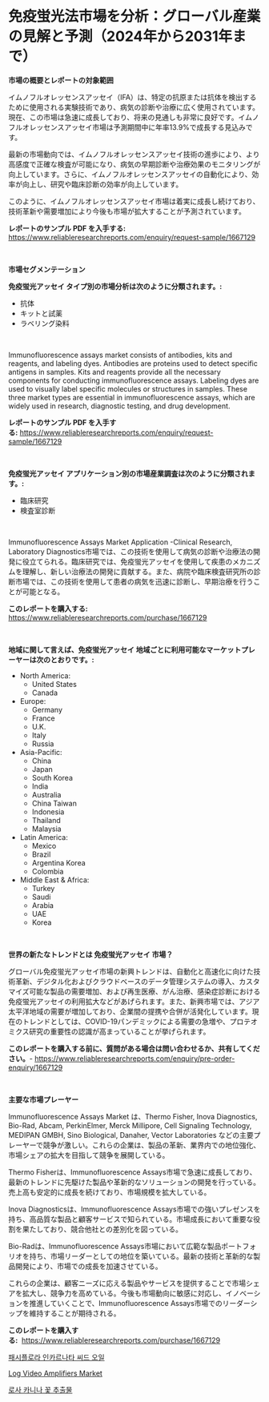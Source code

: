 <p><h1>免疫蛍光法市場を分析：グローバル産業の見解と予測（2024年から2031年まで）</h1></p><p><strong>市場の概要とレポートの対象範囲</strong></p>
<p><p>イムノフルオレッセンスアッセイ（IFA）は、特定の抗原または抗体を検出するために使用される実験技術であり、病気の診断や治療に広く使用されています。現在、この市場は急速に成長しており、将来の見通しも非常に良好です。イムノフルオレッセンスアッセイ市場は予測期間中に年率13.9%で成長する見込みです。</p><p>最新の市場動向では、イムノフルオレッセンスアッセイ技術の進歩により、より高感度で正確な検査が可能になり、病気の早期診断や治療効果のモニタリングが向上しています。さらに、イムノフルオレッセンスアッセイの自動化により、効率が向上し、研究や臨床診断の効率が向上しています。</p><p>このように、イムノフルオレッセンスアッセイ市場は着実に成長し続けており、技術革新や需要増加により今後も市場が拡大することが予測されています。</p></p>
<p><strong>レポートのサンプル PDF を入手する:</strong> <a href="https://www.reliableresearchreports.com/enquiry/request-sample/1667129">https://www.reliableresearchreports.com/enquiry/request-sample/1667129</a></p>
<p>&nbsp;</p>
<p><strong>市場セグメンテーション</strong></p>
<p><strong>免疫蛍光アッセイ タイプ別の市場分析は次のように分類されます。:</strong></p>
<p><ul><li>抗体</li><li>キットと試薬</li><li>ラベリング染料</li></ul></p>
<p>&nbsp;</p>
<p><p>Immunofluorescence assays market consists of antibodies, kits and reagents, and labeling dyes. Antibodies are proteins used to detect specific antigens in samples. Kits and reagents provide all the necessary components for conducting immunofluorescence assays. Labeling dyes are used to visually label specific molecules or structures in samples. These three market types are essential in immunofluorescence assays, which are widely used in research, diagnostic testing, and drug development.</p></p>
<p><strong>レポートのサンプル PDF を入手する:</strong>&nbsp;<a href="https://www.reliableresearchreports.com/enquiry/request-sample/1667129">https://www.reliableresearchreports.com/enquiry/request-sample/1667129</a></p>
<p>&nbsp;</p>
<p><strong> 免疫蛍光アッセイ アプリケーション別の市場産業調査は次のように分類されます。:</strong></p>
<p><ul><li>臨床研究</li><li>検査室診断</li></ul></p>
<p>&nbsp;</p>
<p><p>Immunofluorescence Assays Market Application -Clinical Research, Laboratory Diagnostics市場では、この技術を使用して病気の診断や治療法の開発に役立てられる。臨床研究では、免疫蛍光アッセイを使用して疾患のメカニズムを理解し、新しい治療法の開発に貢献する。また、病院や臨床検査研究所の診断市場では、この技術を使用して患者の病気を迅速に診断し、早期治療を行うことが可能となる。</p></p>
<p><strong>このレポートを購入する:</strong>&nbsp; <a href="https://www.reliableresearchreports.com/purchase/1667129">https://www.reliableresearchreports.com/purchase/1667129</a></p>
<p>&nbsp;</p>
<p><strong>地域に関して言えば、免疫蛍光アッセイ 地域ごとに利用可能なマーケットプレーヤーは次のとおりです。:</strong></p>
<p><ul>
    <li>
        North America:
        <ul>
            <li>United States</li>
            <li>Canada</li>
        </ul>
    </li>
    <li>
        Europe:
        <ul>
            <li>Germany</li>
            <li>France</li>
            <li>U.K.</li>
            <li>Italy</li>
            <li>Russia</li>
        </ul>
    </li>
    <li>
        Asia-Pacific:
        <ul>
            <li>China</li>
            <li>Japan</li>
            <li>South Korea</li>
            <li>India</li>
            <li>Australia</li>
            <li>China Taiwan</li>
            <li>Indonesia</li>
            <li>Thailand</li>
            <li>Malaysia</li>
        </ul>
    </li>
    <li>
        Latin America:
        <ul>
            <li>Mexico</li>
            <li>Brazil</li>
            <li>Argentina Korea</li>
            <li>Colombia</li>
        </ul>
    </li>
    <li>
        Middle East & Africa:
        <ul>
            <li>Turkey</li>
            <li>Saudi</li>
            <li>Arabia</li>
            <li>UAE</li>
            <li>Korea</li>
        </ul>
    </li>
    </ul></p>
<p>&nbsp;</p>
<p><strong>世界の新たなトレンドとは 免疫蛍光アッセイ 市場？</strong></p>
<p><p>グローバル免疫蛍光アッセイ市場の新興トレンドは、自動化と高速化に向けた技術革新、デジタル化およびクラウドベースのデータ管理システムの導入、カスタマイズ可能な製品の需要増加、および再生医療、がん治療、感染症診断における免疫蛍光アッセイの利用拡大などがあげられます。また、新興市場では、アジア太平洋地域の需要が増加しており、企業間の提携や合併が活発化しています。現在のトレンドとしては、COVID-19パンデミックによる需要の急増や、プロテオミクス研究の重要性の認識が高まっていることが挙げられます。</p></p>
<p><strong>このレポートを購入する前に、質問がある場合は問い合わせるか、共有してください。</strong>- <a href="https://www.reliableresearchreports.com/enquiry/pre-order-enquiry/1667129">https://www.reliableresearchreports.com/enquiry/pre-order-enquiry/1667129</a></p>
<p>&nbsp;</p>
<p><strong>主要な市場プレーヤー</strong></p>
<p><p>Immunofluorescence Assays Market は、Thermo Fisher, Inova Diagnostics, Bio-Rad, Abcam, PerkinElmer, Merck Millipore, Cell Signaling Technology, MEDIPAN GMBH, Sino Biological, Danaher, Vector Laboratories などの主要プレーヤーで競争が激しい。これらの企業は、製品の革新、業界内での地位強化、市場シェアの拡大を目指して競争を展開している。</p><p>Thermo Fisherは、Immunofluorescence Assays市場で急速に成長しており、最新のトレンドに先駆けた製品や革新的なソリューションの開発を行っている。売上高も安定的に成長を続けており、市場規模を拡大している。</p><p>Inova Diagnosticsは、Immunofluorescence Assays市場での強いプレゼンスを持ち、高品質な製品と顧客サービスで知られている。市場成長において重要な役割を果たしており、競合他社との差別化を図っている。</p><p>Bio-Radは、Immunofluorescence Assays市場において広範な製品ポートフォリオを持ち、市場リーダーとしての地位を築いている。最新の技術と革新的な製品開発により、市場での成長を加速させている。</p><p>これらの企業は、顧客ニーズに応える製品やサービスを提供することで市場シェアを拡大し、競争力を高めている。今後も市場動向に敏感に対応し、イノベーションを推進していくことで、Immunofluorescence Assays市場でのリーダーシップを維持することが期待される。</p></p>
<p><strong>このレポートを購入する:</strong>&nbsp;&nbsp;<a href="https://www.reliableresearchreports.com/purchase/1667129">https://www.reliableresearchreports.com/purchase/1667129</a></p>
<p><p><a href="https://github.com/TimmyMann6767/Market-Research-Report-List-1/blob/main/508463213601.md">패시플로라 인카르나타 씨드 오일</a></p><p><a href="https://github.com/Airanohannonzb68e5pb53oc1/Market-Research-Report-List-1/blob/main/log-video-amplifiers-market.md">Log Video Amplifiers Market</a></p><p><a href="https://github.com/JeromeRtyau89966/Market-Research-Report-List-1/blob/main/368241413602.md">로사 카니나 꽃 추출물</a></p></p>